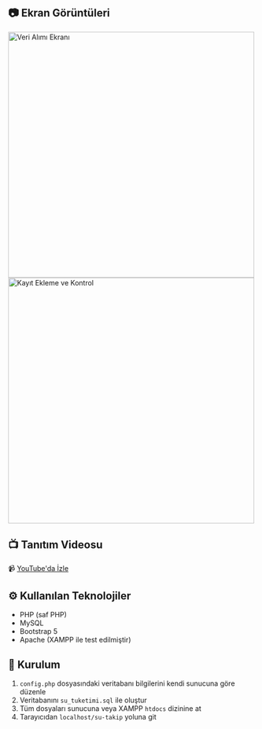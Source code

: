 
## 📷 Ekran Görüntüleri

<img src="veri_alimi.png" alt="Veri Alımı Ekranı" width="500"/>
<img src="kontrol_ekleme.png" alt="Kayıt Ekleme ve Kontrol" width="500"/>

## 📺 Tanıtım Videosu

📹 [YouTube'da İzle](https://www.youtube.com/watch?v=U3s-9tmUG70)

## ⚙️ Kullanılan Teknolojiler

- PHP (saf PHP)
- MySQL
- Bootstrap 5
- Apache (XAMPP ile test edilmiştir)

## 📌 Kurulum

1. `config.php` dosyasındaki veritabanı bilgilerini kendi sunucuna göre düzenle  
2. Veritabanını `su_tuketimi.sql` ile oluştur  
3. Tüm dosyaları sunucuna veya XAMPP `htdocs` dizinine at  
4. Tarayıcıdan `localhost/su-takip` yoluna git  






